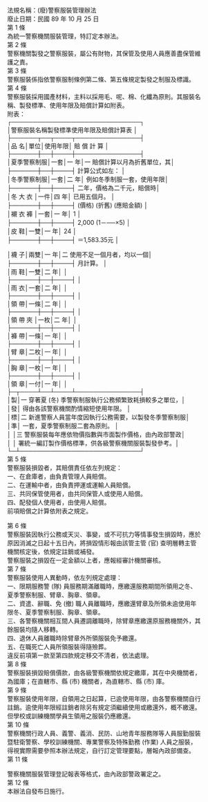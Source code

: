 法規名稱：(廢)警察服裝管理辦法  
廢止日期：民國 89 年 10 月 25 日  
第 1 條  
為統一警察機關服裝管理，特訂定本辦法。  
第 2 條  
警察機關製發之警察服裝，屬公有財物，其保管及使用人員應善盡保管維  
護之責。  
第 3 條  
警察服裝係指依警察服制條例第二條、第五條規定製發之制服及標識。  
第 4 條  
警察服裝採用國產材料，主料以採用毛、呢、棉、化纖為原則。其服裝名  
稱、製發標準、使用年限及賠償計算如附表。  
附表：  
┌──────────────────────────────┐  
│警察服裝名稱製發標準使用年限及賠償計算表 │  
├──────┬──┬────┬───────────────┤  
│品 名│單位│使用年限│ 賠 償 計 算 │  
├──────┼──┼────┼───────────────┤  
│夏季警察制服│一套│一 年│一 賠償計算以月為折舊單位，其│  
├──────┼──┼────┤ 計算公式如左： │  
│冬季警察制服│一套│二 年│ 例如冬季制服一套，使用年限│  
├──────┼──┼────┤ 二年，價格為二千元，賠償時│  
│冬 大 衣 │一件│四 年│ 已用五個月。 │  
├──────┼──┼────┤ (價格) (折舊) (應賠金額) │  
│襯 衣 褲 │一套│一 年│ 1 │  
├──────┼──┼────┤ 2,000 (1－──×5) │  
│皮 鞋│一雙│一 年│ 24 │  
├──────┼──┼────┤ ＝1,583.35元 │  


│襪 子│兩雙│一 年│二 使用不足一個月者，均以一個│  
├──────┼──┼────┤ 月計算。 │  
│雨 鞋│一雙│二 年│ │  
├──────┼──┼────┤ │  
│雨 衣│一套│二 年│ │  
├──────┼──┼────┤ │  
│領 帶│一條│二 年│ │  
├──────┼──┼────┤ │  
│領 帶 夾 │一枚│二 年│ │  
├──────┼──┼────┤ │  
│褲 帶│一條│一 年│ │  
├──────┼──┼────┤ │  
│臂 章│二枚│一 年│ │  
├──────┼──┼────┤ │  
│胸 章│一枚│一 年│ │  
├──────┼──┼────┤ │  
│領 章│一付│一 年│ │  
├─┬────┴──┴────┴───────────────┤  
│製│一 穿著夏 (冬) 季警察制服執行公務頻繁致耗損較多之單位，│  
│發│ 得由各該警察機關酌情縮短使用年限。 │  
│標│二 新進警察人員當年度因執行公務需要，以製發冬季警察制服│  
│準│ 一套，夏季警察制服二套為原則。 │  
│ │三 警察服裝每年應依物價指數與市面製作價格，由內政部警政│  
│ │ 署統一編訂製作價格標準，供各級警察機關服裝製發參考。│  
└─┴────────────────────────────┘  
第 5 條  
警察服裝損毀者，其賠償責任依左列規定：  
一、在倉庫者，由負責管理人員賠償。  
二、在運輸中者，由負責押運或運輸人員賠償。  
三、共同保管使用者，由共同保管人或使用人賠償。  
四、配發個人使用者，由使用人賠償。  
前項賠償之計算依附表之規定。  


第 6 條  
警察服裝因執行公務或天災、事變，或不可抗力等情事發生損毀時，應於  
原因消滅之日起十五日內，將損毀情形報由該管主管 (官) 查明層轉主管  
機關核定後，依規定註銷或補發。  
警察服裝之損毀在一定金額以上者，應報經審計機關審核。  
第 7 條  
警察服裝使用人異動時，依左列規定處理：  
一、限期服務警 (隊) 員服務期滿離職時，應繳還服務期間所領用之冬、  
夏季警察制服、臂章、胸章、領章。  
二、資遣、辭職、免 (撤) 職人員離職時，應繳還臂章及所領未逾使用年  
限冬、夏季警察制服、胸章、領章。  
三、各警察機關相互間人員遷調離職時，除臂章應繳還原服務機關外，其  
餘服裝均隨人移轉。  
四、退休人員離職時除臂章外所領服裝免予繳還。  
五、在職死亡人員所領服裝得隨殮葬。  
違反前項第一款至第四款規定移交不清者，依法處理。  
第 8 條  
警察服裝損毀賠償價款，由各級警察機關依規定繳庫，其在中央機關者，  
為國庫；在直轄市、縣 (市) 機關者，為直轄市、縣 (市) 庫。  
第 9 條  
警察服裝使用年限，自領用之日起算，已逾使用年限，由各警察機關自行  
註銷。逾使用年限經註銷者除另有規定須繼續使用或繳還外，概不繳還。  
但學校或訓練機關學員生領用之服裝仍應繳還。  
第 10 條  
警察機關行政人員、義警、義消、民防、山地青年服務隊等人員服勤服裝  
暨駐衛警察、學校訓練機關、專業警察及特殊勤務 (作業) 人員之服裝，  
得視實際需要參照本辦法規定，自行訂定管理要點，層報內政部備查。  
第 11 條  


警察機關服裝管理登記報表等格式，由內政部警政署定之。  
第 12 條  
本辦法自發布日施行。  


